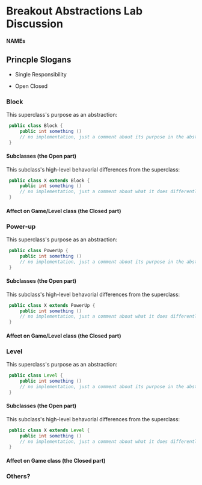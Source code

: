 # Breakout Abstractions Lab Discussion
#### NAMEs


## Princple Slogans

* Single Responsibility

* Open Closed



### Block

This superclass's purpose as an abstraction:
```java
 public class Block {
     public int something ()
     // no implementation, just a comment about its purpose in the abstraction 
 }
```

#### Subclasses (the Open part)

This subclass's high-level behavorial differences from the superclass:
```java
 public class X extends Block {
     public int something ()
     // no implementation, just a comment about what it does differently 
 }
```

#### Affect on Game/Level class (the Closed part)



### Power-up

This superclass's purpose as an abstraction:
```java
 public class PowerUp {
     public int something ()
     // no implementation, just a comment about its purpose in the abstraction 
 }
```

#### Subclasses (the Open part)

This subclass's high-level behavorial differences from the superclass:
```java
 public class X extends PowerUp {
     public int something ()
     // no implementation, just a comment about what it does differently 
 }
```

#### Affect on Game/Level class (the Closed part)



### Level

This superclass's purpose as an abstraction:
```java
 public class Level {
     public int something ()
     // no implementation, just a comment about its purpose in the abstraction 
 }
```

#### Subclasses (the Open part)

This subclass's high-level behavorial differences from the superclass:
```java
 public class X extends Level {
     public int something ()
     // no implementation, just a comment about what it does differently 
 }
```

#### Affect on Game class (the Closed part)



### Others?
